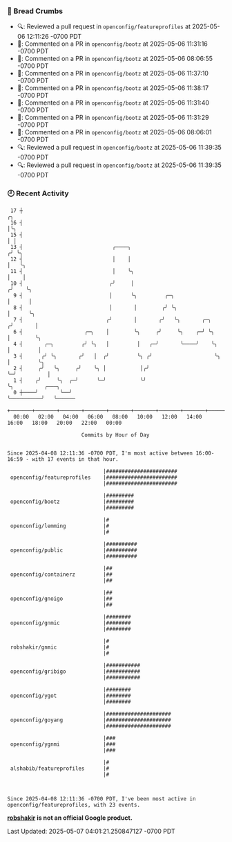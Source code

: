 ### 🍞 Bread Crumbs

 * 🔍: Reviewed a pull request in  `openconfig/featureprofiles` at 2025-05-06 12:11:26 -0700 PDT
 * 💬: Commented on a PR in  `openconfig/bootz` at 2025-05-06 11:31:16 -0700 PDT
 * 💬: Commented on a PR in  `openconfig/bootz` at 2025-05-06 08:06:55 -0700 PDT
 * 💬: Commented on a PR in  `openconfig/bootz` at 2025-05-06 11:37:10 -0700 PDT
 * 💬: Commented on a PR in  `openconfig/bootz` at 2025-05-06 11:38:17 -0700 PDT
 * 💬: Commented on a PR in  `openconfig/bootz` at 2025-05-06 11:31:40 -0700 PDT
 * 💬: Commented on a PR in  `openconfig/bootz` at 2025-05-06 11:31:29 -0700 PDT
 * 💬: Commented on a PR in  `openconfig/bootz` at 2025-05-06 08:06:01 -0700 PDT
 * 🔍: Reviewed a pull request in  `openconfig/bootz` at 2025-05-06 11:39:35 -0700 PDT
 * 🔍: Reviewed a pull request in  `openconfig/bootz` at 2025-05-06 11:39:35 -0700 PDT

### 🕘 Recent Activity
```
 17 ┼                                                                    ╭╮
 16 ┤                                                                    │╰╮
 15 ┤                                                                    │ │
 13 ┤                             ╭────╮                                ╭╯ ╰╮
 12 ┤                             │    │                                │   ╰╮
 11 ┤                             │    ╰╮                               │    │
 10 ┤                            ╭╯     │                              ╭╯    ╰╮
  9 ┤                            │      ╰╮         ╭─╮                 │      │
  8 ┤                            │       │        ╭╯ ╰╮                │      ╰╮
  7 ┤                           ╭╯       │       ╭╯   ╰╮       ╭─╮    ╭╯       │
  6 ┤                    ╭─╮    │        ╰╮     ╭╯     ╰╮    ╭─╯ ╰╮   │        ╰╮
  4 ┤       ╭─╮         ╭╯ ╰╮   │         │   ╭─╯       ╰────╯    ╰╮  │         │
  3 ┤      ╭╯ ╰╮       ╭╯   │  ╭╯         ╰╮ ╭╯                    ╰╮ │         ╰╮
  2 ┤     ╭╯   ╰╮     ╭╯    ╰╮ │           │╭╯                      ╰─╯          │
  1 ┤    ╭╯     ╰╮  ╭─╯      ╰─╯           ╰╯                                    ╰╮          ╭───╮
  0 ┼────╯       ╰──╯                                                             ╰──────────╯   ╰──────
    +───────+───────+───────+───────+───────+───────+───────+───────+───────+───────+───────+───────+────
  00:00   02:00   04:00   06:00   08:00   10:00   12:00   14:00   16:00   18:00   20:00   22:00   00:00   

						Commits by Hour of Day


Since 2025-04-08 12:11:36 -0700 PDT, I'm most active between 16:00-16:59 - with 17 events in that hour.

```



```
                               |#######################
 openconfig/featureprofiles    |#######################
                               |#######################

                               |#########
 openconfig/bootz              |#########
                               |#########

                               |#
 openconfig/lemming            |#
                               |#

                               |##########
 openconfig/public             |##########
                               |##########

                               |##
 openconfig/containerz         |##
                               |##

                               |##
 openconfig/gnoigo             |##
                               |##

                               |########
 openconfig/gnmic              |########
                               |########

                               |#
 robshakir/gnmic               |#
                               |#

                               |###########
 openconfig/gribigo            |###########
                               |###########

                               |########
 openconfig/ygot               |########
                               |########

                               |#####################
 openconfig/goyang             |#####################
                               |#####################

                               |###
 openconfig/ygnmi              |###
                               |###

                               |#
 alshabib/featureprofiles      |#
                               |#



Since 2025-04-08 12:11:36 -0700 PDT, I've been most active in openconfig/featureprofiles, with 23 events.

```
**[robshakir](mailto:robjs@google.com) is not an official Google product.**  


Last Updated: 2025-05-07 04:01:21.250847127 -0700 PDT
